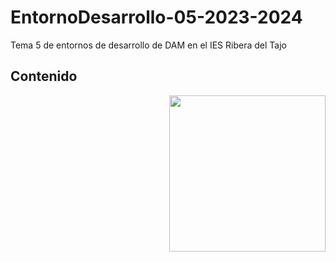 # EntornoDesarrollo-05-2023-2024
Tema 5 de entornos de desarrollo de DAM en el IES Ribera del Tajo
<h2>Contenido</h2>
<picture> <img align="right" src="https://github.com/7oSkaaa/7oSkaaa/blob/main/Images/Right_Side.gif?raw=true" width = 250px></picture>
